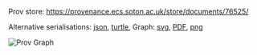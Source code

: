 
Prov store: https://provenance.ecs.soton.ac.uk/store/documents/76525/
	
Alternative serialisations: [json](https://provenance.ecs.soton.ac.uk/store/documents/76525.json), [turtle](https://provenance.ecs.soton.ac.uk/store/documents/76525.ttl), 
Graph: [svg](https://provenance.ecs.soton.ac.uk/store/documents/76525.svg), [PDF](https://provenance.ecs.soton.ac.uk/store/documents/76525.pdf), [png](https://provenance.ecs.soton.ac.uk/store/documents/76525.png)

![Prov Graph](https://provenance.ecs.soton.ac.uk/store/documents/76525.png)

		